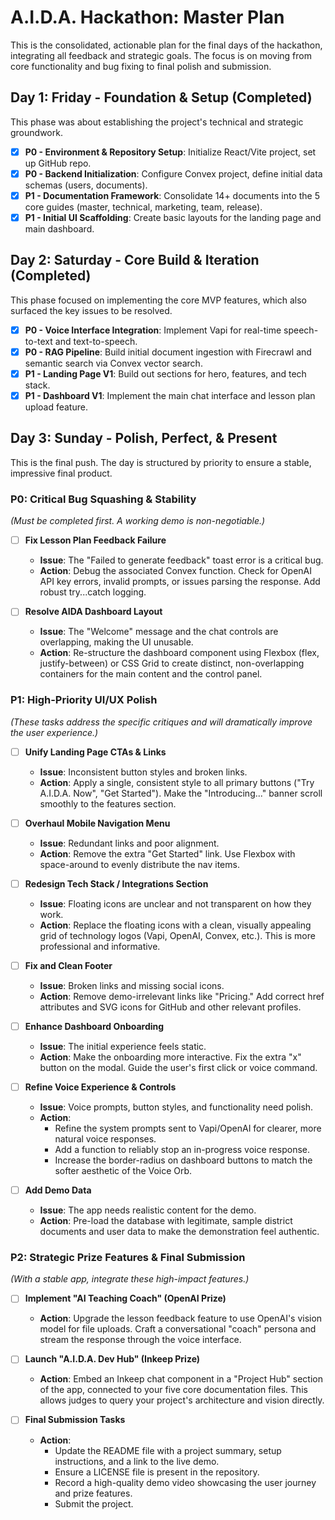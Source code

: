 # A.I.D.A. Hackathon: Master Plan

This is the consolidated, actionable plan for the final days of the hackathon, integrating all feedback and strategic goals. The focus is on moving from core functionality and bug fixing to final polish and submission.

## Day 1: Friday - Foundation & Setup (Completed)

This phase was about establishing the project's technical and strategic groundwork.

- [x] **P0 - Environment & Repository Setup**: Initialize React/Vite project, set up GitHub repo.
- [x] **P0 - Backend Initialization**: Configure Convex project, define initial data schemas (users, documents).
- [x] **P1 - Documentation Framework**: Consolidate 14+ documents into the 5 core guides (master, technical, marketing, team, release).
- [x] **P1 - Initial UI Scaffolding**: Create basic layouts for the landing page and main dashboard.

## Day 2: Saturday - Core Build & Iteration (Completed)

This phase focused on implementing the core MVP features, which also surfaced the key issues to be resolved.

- [x] **P0 - Voice Interface Integration**: Implement Vapi for real-time speech-to-text and text-to-speech.
- [x] **P0 - RAG Pipeline**: Build initial document ingestion with Firecrawl and semantic search via Convex vector search.
- [x] **P1 - Landing Page V1**: Build out sections for hero, features, and tech stack.
- [x] **P1 - Dashboard V1**: Implement the main chat interface and lesson plan upload feature.

## Day 3: Sunday - Polish, Perfect, & Present

This is the final push. The day is structured by priority to ensure a stable, impressive final product.

### P0: Critical Bug Squashing & Stability
*(Must be completed first. A working demo is non-negotiable.)*

- [ ] **Fix Lesson Plan Feedback Failure**
  - **Issue**: The "Failed to generate feedback" toast error is a critical bug.
  - **Action**: Debug the associated Convex function. Check for OpenAI API key errors, invalid prompts, or issues parsing the response. Add robust try...catch logging.

- [ ] **Resolve AIDA Dashboard Layout**
  - **Issue**: The "Welcome" message and the chat controls are overlapping, making the UI unusable.
  - **Action**: Re-structure the dashboard component using Flexbox (flex, justify-between) or CSS Grid to create distinct, non-overlapping containers for the main content and the control panel.

### P1: High-Priority UI/UX Polish
*(These tasks address the specific critiques and will dramatically improve the user experience.)*

- [ ] **Unify Landing Page CTAs & Links**
  - **Issue**: Inconsistent button styles and broken links.
  - **Action**: Apply a single, consistent style to all primary buttons ("Try A.I.D.A. Now", "Get Started"). Make the "Introducing..." banner scroll smoothly to the features section.

- [ ] **Overhaul Mobile Navigation Menu**
  - **Issue**: Redundant links and poor alignment.
  - **Action**: Remove the extra "Get Started" link. Use Flexbox with space-around to evenly distribute the nav items.

- [ ] **Redesign Tech Stack / Integrations Section**
  - **Issue**: Floating icons are unclear and not transparent on how they work.
  - **Action**: Replace the floating icons with a clean, visually appealing grid of technology logos (Vapi, OpenAI, Convex, etc.). This is more professional and informative.

- [ ] **Fix and Clean Footer**
  - **Issue**: Broken links and missing social icons.
  - **Action**: Remove demo-irrelevant links like "Pricing." Add correct href attributes and SVG icons for GitHub and other relevant profiles.

- [ ] **Enhance Dashboard Onboarding**
  - **Issue**: The initial experience feels static.
  - **Action**: Make the onboarding more interactive. Fix the extra "x" button on the modal. Guide the user's first click or voice command.

- [ ] **Refine Voice Experience & Controls**
  - **Issue**: Voice prompts, button styles, and functionality need polish.
  - **Action**:
    - Refine the system prompts sent to Vapi/OpenAI for clearer, more natural voice responses.
    - Add a function to reliably stop an in-progress voice response.
    - Increase the border-radius on dashboard buttons to match the softer aesthetic of the Voice Orb.

- [ ] **Add Demo Data**
  - **Issue**: The app needs realistic content for the demo.
  - **Action**: Pre-load the database with legitimate, sample district documents and user data to make the demonstration feel authentic.

### P2: Strategic Prize Features & Final Submission
*(With a stable app, integrate these high-impact features.)*

- [ ] **Implement "AI Teaching Coach" (OpenAI Prize)**
  - **Action**: Upgrade the lesson feedback feature to use OpenAI's vision model for file uploads. Craft a conversational "coach" persona and stream the response through the voice interface.

- [ ] **Launch "A.I.D.A. Dev Hub" (Inkeep Prize)**
  - **Action**: Embed an Inkeep chat component in a "Project Hub" section of the app, connected to your five core documentation files. This allows judges to query your project's architecture and vision directly.

- [ ] **Final Submission Tasks**
  - **Action**:
    - Update the README file with a project summary, setup instructions, and a link to the live demo.
    - Ensure a LICENSE file is present in the repository.
    - Record a high-quality demo video showcasing the user journey and prize features.
    - Submit the project.
